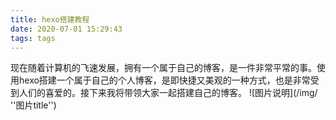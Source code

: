 ```yaml
---
title: hexo搭建教程
date: 2020-07-01 15:29:43
tags: tags
---
```


现在随着计算机的飞速发展，拥有一个属于自己的博客，是一件非常平常的事。使用hexo搭建一个属于自己的个人博客，是即快捷又美观的一种方式，也是非常受到人们的喜爱的。接下来我将带领大家一起搭建自己的博客。
![图片说明](/img/ ''图片title'')